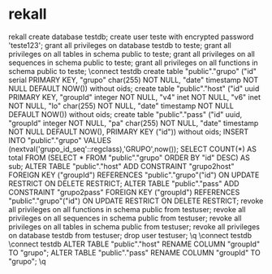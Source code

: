 # rekall
rekall
create database testdb;
create user teste with encrypted password 'teste123';
grant all privileges on database testdb to teste;
grant all privileges on all tables in schema public to teste;
grant all privileges on all sequences in schema public to teste;
grant all privileges on all functions in schema public to teste;
\connect testdb
create table "public"."grupo" ("id" serial PRIMARY KEY, "grupo" char(255) NOT NULL, "date" timestamp NOT NULL DEFAULT NOW()) without oids;
create table "public"."host" ("id" uuid PRIMARY KEY, "groupId" integer NOT NULL, "v4" inet NOT NULL, "v6" inet NOT NULL, "lo" char(255) NOT NULL, "date" timestamp NOT NULL DEFAULT NOW()) without oids;
create table "public"."pass" ("id" uuid, "groupId" integer NOT NULL, "pa" char(255) NOT NULL, "date" timestamp NOT NULL DEFAULT NOW(), PRIMARY KEY ("id")) without oids;
INSERT INTO "public"."grupo" VALUES (nextval('grupo_id_seq'::regclass),'GRUPO',now());
SELECT COUNT(*) AS total FROM (SELECT * FROM "public"."grupo" ORDER BY "id" DESC) AS sub;
ALTER TABLE "public"."host" ADD CONSTRAINT "grupo2host" FOREIGN KEY ("groupId") REFERENCES "public"."grupo"("id")  ON UPDATE RESTRICT ON DELETE RESTRICT;
ALTER TABLE "public"."pass" ADD CONSTRAINT "grupo2pass" FOREIGN KEY ("groupId") REFERENCES "public"."grupo"("id")  ON UPDATE RESTRICT ON DELETE RESTRICT;
revoke all privileges on all functions in schema public from testuser;
revoke all privileges on all sequences in schema public from testuser;
revoke all privileges on all tables in schema public from testuser;
revoke all privileges on database testdb from testuser;
drop user testuser;
\q
\connect testdb
\connect testdb
ALTER TABLE "public"."host" RENAME COLUMN "groupId" TO "grupo";
ALTER TABLE "public"."pass" RENAME COLUMN "groupId" TO "grupo";
\q
